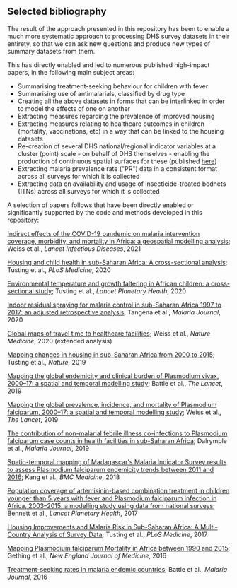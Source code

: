 ## Selected bibliography

The result of the approach presented in this repository has been to enable a much more systematic approach to processing DHS survey datasets in their entirety, so that we can ask new questions and produce new types of summary datasets from them. 

This has directly enabled and led to numerous published high-impact papers,  in the following main subject areas:
- Summarising treatment-seeking behaviour for children with fever
- Summarising use of antimalarials, classified by drug type
- Creating all the above datasets in forms that can be interlinked in order to model the effects of one on another
- Extracting measures regarding the prevalence of improved housing
- Extracting measures relating to healthcare outcomes in children (mortality, vaccinations, etc) in a way that can be linked to the housing datasets
- Re-creation of several DHS national/regional indicator variables at a cluster (point) scale - on behalf of DHS themselves - enabling the production of continuous spatial surfaces for these (published [here](https://spatialdata.dhsprogram.com/modeled-surfaces/))
- Extracting malaria prevalence rate ("PR") data in a consistent format across all surveys for which it is collected
- Extracting data on availability and usage of insecticide-treated bednets (ITNs) across all surveys for which it is collected
 
A selection of papers follows that have been directly enabled or significantly supported by the code and methods developed in this repository:

[Indirect effects of the COVID-19 pandemic on malaria intervention coverage, morbidity, and mortality in Africa: a geospatial modelling analysis](https://doi.org/10.1016/s1473-3099(20)30700-3); Weiss et al., *Lancet Infectious Diseases*, 2021

[Housing and child health in sub-Saharan Africa: A cross-sectional analysis](https://doi.org/10.1371/journal.pmed.1003055); Tusting et al., *PLoS Medicine*, 2020

[Environmental temperature and growth faltering in African children: a cross-sectional study](https://doi.org/10.1016/s2542-5196(20)30037-1); Tusting et al., *Lancet Planetary Health*, 2020

[Indoor residual spraying for malaria control
in sub-Saharan Africa 1997 to 2017: an adjusted
retrospective analysis](https://doi.org/10.1186/s12936-020-03216-6); Tangena et al., *Malaria Journal*, 2020

[Global maps of travel time to healthcare facilities](https://doi.org/10.1038/s41591-020-1059-1); Weiss et al., *Nature Medicine*, 2020 (extended analysis)

<!--[Global estimation of anti-malarial drug effectiveness for the treatment of uncomplicated Plasmodium falciparum malaria 1991–2019](https://doi.org/10.1186/s12936-020-03446-8); Rathmes et al., *Malaria Journal*, 2020--> <!--await Rumisha paper-->

<!--TBD - Bertozzi nets paper when published? -->
<!--TBD - TS update paper when published? -->

[Mapping changes in housing in sub-Saharan Africa from 2000 to 2015](https://doi.org/10.1038/s41586-019-1050-5); Tusting et al., *Nature*, 2019

[Mapping the global endemicity and clinical burden of Plasmodium vivax, 2000–17: a spatial and temporal modelling study](https://doi.org/10.1016/s0140-6736(19)31096-7); Battle et al., *The Lancet*, 2019

[Mapping the global prevalence, incidence, and mortality of Plasmodium falciparum, 2000–17: a spatial and temporal modelling study](https://doi.org/10.1016/s0140-6736(19)31097-9); Weiss et al., *The Lancet*, 2019

[The contribution of non-malarial febrile illness co-infections to Plasmodium falciparum case counts in health facilities in sub-Saharan Africa](https://doi.org/10.1186/s12936-019-2830-y); Dalrymple et al., *Malaria Journal*, 2019

[Spatio-temporal mapping of Madagascar's Malaria Indicator Survey results to assess Plasmodium falciparum endemicity trends between 2011 and 2016](https://doi.org/10.1186/s12916-018-1060-4); Kang et al., *BMC Medicine*, 2018

[Population coverage of artemisinin-based combination treatment in children younger than 5 years with fever and Plasmodium falciparum infection in Africa, 2003–2015: a modelling study using data from national surveys](https://ezproxy-prd.bodleian.ox.ac.uk:2102/10.1016/S2214-109X(17)30076-1); Bennett et al., *Lancet Planetary Health*, 2017

[Housing Improvements and Malaria Risk in Sub-Saharan Africa: A Multi-Country Analysis of Survey Data](https://doi.org/10.1371/journal.pmed.1002234); Tusting et al., *PLoS Medicine*, 2017

[Mapping Plasmodium falciparum Mortality in Africa between 1990 and 2015](http://doi.org/10.1056/NEJMoa1606701); Gething et al., *New England Journal of Medicine*, 2016

[Treatment-seeking rates in malaria endemic countries](https://doi.org/10.1186/s12936-015-1048-x); Battle et al., *Malaria Journal*, 2016